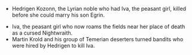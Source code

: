  * Hedrigen Kozonn, the Lyrian noble who had Iva, the peasant girl, killed before she could marry his son Egrin.
-  Iva, the peasant girl who now roams the fields near her place of death as a cursed Nightwraith.
-  Martin Krold and his group of Temerian deserters turned bandits who were hired by Hedrigen to kill Iva.